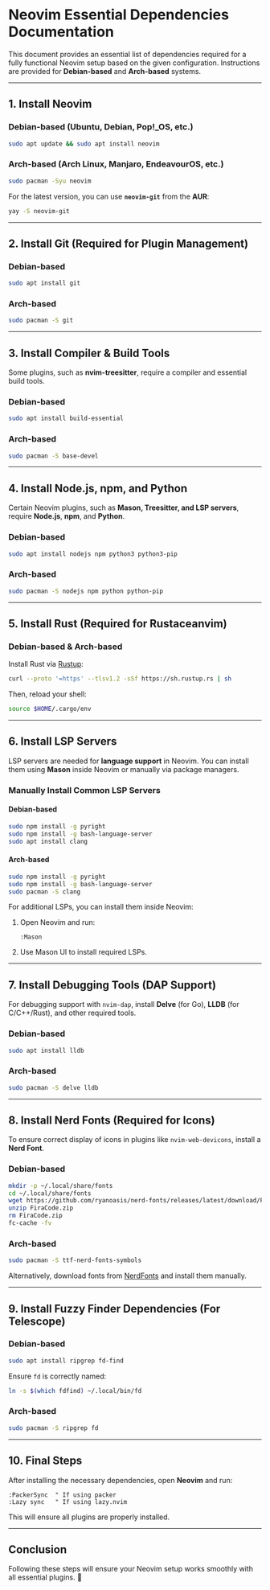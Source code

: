 # **Neovim Essential Dependencies Documentation**  

This document provides an essential list of dependencies required for a fully functional Neovim setup based on the given configuration. Instructions are provided for **Debian-based** and **Arch-based** systems.

---

## **1. Install Neovim**
### **Debian-based (Ubuntu, Debian, Pop!_OS, etc.)**
```bash
sudo apt update && sudo apt install neovim
```

### **Arch-based (Arch Linux, Manjaro, EndeavourOS, etc.)**
```bash
sudo pacman -Syu neovim
```

For the latest version, you can use **`neovim-git`** from the **AUR**:
```bash
yay -S neovim-git
```

---

## **2. Install Git (Required for Plugin Management)**
### **Debian-based**
```bash
sudo apt install git
```

### **Arch-based**
```bash
sudo pacman -S git
```

---

## **3. Install Compiler & Build Tools**
Some plugins, such as **nvim-treesitter**, require a compiler and essential build tools.

### **Debian-based**
```bash
sudo apt install build-essential
```

### **Arch-based**
```bash
sudo pacman -S base-devel
```

---

## **4. Install Node.js, npm, and Python**
Certain Neovim plugins, such as **Mason, Treesitter, and LSP servers**, require **Node.js**, **npm**, and **Python**.

### **Debian-based**
```bash
sudo apt install nodejs npm python3 python3-pip
```

### **Arch-based**
```bash
sudo pacman -S nodejs npm python python-pip
```

---

## **5. Install Rust (Required for Rustaceanvim)**
### **Debian-based & Arch-based**
Install Rust via [Rustup](https://rustup.rs/):
```bash
curl --proto '=https' --tlsv1.2 -sSf https://sh.rustup.rs | sh
```
Then, reload your shell:
```bash
source $HOME/.cargo/env
```

---

## **6. Install LSP Servers**
LSP servers are needed for **language support** in Neovim. You can install them using **Mason** inside Neovim or manually via package managers.

### **Manually Install Common LSP Servers**
#### **Debian-based**
```bash
sudo npm install -g pyright
sudo npm install -g bash-language-server
sudo apt install clang
```

#### **Arch-based**
```bash
sudo npm install -g pyright
sudo npm install -g bash-language-server
sudo pacman -S clang
```

For additional LSPs, you can install them inside Neovim:
1. Open Neovim and run:
   ```
   :Mason
   ```
2. Use Mason UI to install required LSPs.

---

## **7. Install Debugging Tools (DAP Support)**
For debugging support with `nvim-dap`, install **Delve** (for Go), **LLDB** (for C/C++/Rust), and other required tools.

### **Debian-based**
```bash
sudo apt install lldb
```

### **Arch-based**
```bash
sudo pacman -S delve lldb
```

---

## **8. Install Nerd Fonts (Required for Icons)**
To ensure correct display of icons in plugins like `nvim-web-devicons`, install a **Nerd Font**.

### **Debian-based**
```bash
mkdir -p ~/.local/share/fonts
cd ~/.local/share/fonts
wget https://github.com/ryanoasis/nerd-fonts/releases/latest/download/FiraCode.zip
unzip FiraCode.zip
rm FiraCode.zip
fc-cache -fv
```

### **Arch-based**
```bash
sudo pacman -S ttf-nerd-fonts-symbols
```

Alternatively, download fonts from [NerdFonts](https://www.nerdfonts.com/) and install them manually.

---

## **9. Install Fuzzy Finder Dependencies (For Telescope)**
### **Debian-based**
```bash
sudo apt install ripgrep fd-find
```
Ensure `fd` is correctly named:
```bash
ln -s $(which fdfind) ~/.local/bin/fd
```

### **Arch-based**
```bash
sudo pacman -S ripgrep fd
```

---

## **10. Final Steps**
After installing the necessary dependencies, open **Neovim** and run:
```vim
:PackerSync  " If using packer
:Lazy sync   " If using lazy.nvim
```
This will ensure all plugins are properly installed.

---

## **Conclusion**
Following these steps will ensure your Neovim setup works smoothly with all essential plugins. 🚀
